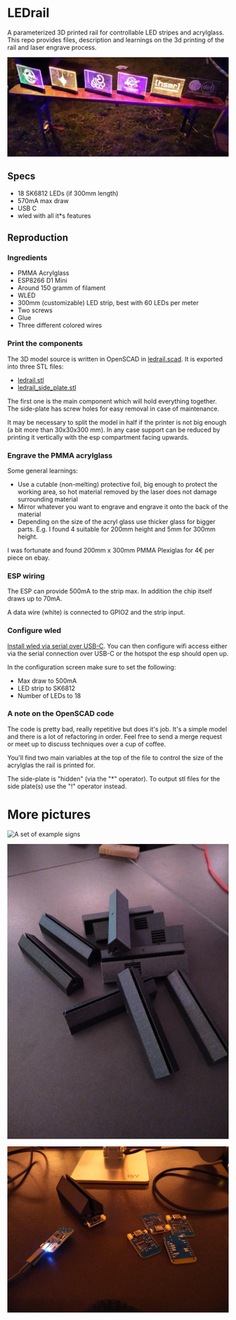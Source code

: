 # LEDrail

A parameterized 3D printed rail for controllable LED stripes and acrylglass. This repo provides files, description and learnings on the 3d printing of the rail and laser engrave process.

![A set of example signs](images/rails_example_camp.jpg)

## Specs

- 18 SK6812 LEDs (if 300mm length)
- 570mA max draw
- USB C
- wled with all it*s features

## Reproduction

### Ingredients

- PMMA Acrylglass
- ESP8266 D1 Mini
- Around 150 gramm of filament
- WLED
- 300mm (customizable) LED strip, best with 60 LEDs per meter
- Two screws
- Glue
- Three different colored wires

### Print the components

The 3D model source is written in OpenSCAD in [ledrail.scad](ledrail.scad). It is exported into three STL files:

- [ledrail.stl](ledrail.stl)
- [ledrail_side_plate.stl](ledrail_side_plate.stl)

The first one is the main component which will hold everything together. The side-plate has screw holes for easy removal in case of maintenance.

It may be necessary to split the model in half if the printer is not big enough (a bit more than 30x30x300 mm). In any case support can be reduced by printing it vertically with the esp compartment facing upwards.

### Engrave the PMMA acrylglass

Some general learnings:

- Use a cutable (non-melting) protective foil, big enough to protect the working area, so hot material removed by the laser does not damage surrounding material
- Mirror whatever you want to engrave and engrave it onto the back of the material
- Depending on the size of the acryl glass use thicker glass for bigger parts. E.g. I found 4 suitable for 200mm height and 5mm for 300mm height.

I was fortunate and found 200mm x 300mm PMMA Plexiglas for 4€ per piece on ebay.

### ESP wiring

The ESP can provide 500mA to the strip max. In addition the chip itself draws up to 70mA.

A data wire (white) is connected to GPIO2 and the strip input.

### Configure wled

[Install wled via serial over USB-C](https://install.wled.me/). You can then configure wifi access either via the serial connection over USB-C or the hotspot the esp should open up. 

In the configuration screen make sure to set the following:

- Max draw to 500mA
- LED strip to SK6812
- Number of LEDs to 18

### A note on the OpenSCAD code

The code is pretty bad, really repetitive but does it's job. It's a simple model and there is a lot of refactoring in order. Feel free to send a merge request or meet up to discuss techniques over a cup of coffee.

You'll find two main variables at the top of the file to control the size of the acrylglas the rail is printed for.

The side-plate is "hidden" (via the "*" operator). To output stl files for the side plate(s) use the "!" operator instead.

# More pictures

![A set of example signs](images/rails_example.jpg)

![A set of rails, freshly printed and unglued](images/rails_unglued.jpg)

![A set of esp8266 ready to be prepared for operation in the rail](images/esps.jpg)